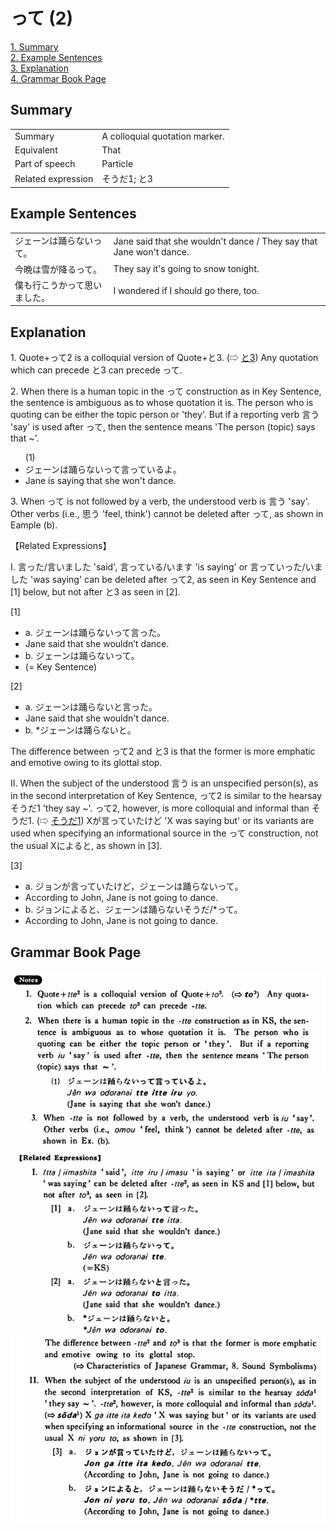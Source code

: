 # って (2)

[1. Summary](#summary)<br>
[2. Example Sentences](#example-sentences)<br>
[3. Explanation](#explanation)<br>
[4. Grammar Book Page](#grammar-book-page)<br>


## Summary

<table><tr>   <td>Summary</td>   <td>A colloquial quotation marker.</td></tr><tr>   <td>Equivalent</td>   <td>That</td></tr><tr>   <td>Part of speech</td>   <td>Particle</td></tr><tr>   <td>Related expression</td>   <td>そうだ1; と3</td></tr></table>

## Example Sentences

<table><tr>   <td>ジェーンは踊らないって。</td>   <td>Jane said that she wouldn't dance / They say that Jane won't dance.</td></tr><tr>   <td>今晩は雪が降るって。</td>   <td>They say it's going to snow tonight.</td></tr><tr>   <td>僕も行こうかって思いました。</td>   <td>I wondered if I should go there, too.</td></tr></table>

## Explanation

<p>1. Quote+<span class="cloze">って</span>2 is a colloquial version of Quote+と3. (⇨ <a href="#㊦ と (3)">と3</a>) Any quotation which can precede と3 can precede <span class="cloze">って</span>.</p>  <p>2. When there is a human topic in the <span class="cloze">って</span> construction as in Key Sentence, the sentence is ambiguous as to whose quotation it is. The person who is quoting can be either the topic person or 'they'. But if a reporting verb 言う 'say' is used after <span class="cloze">って</span>, then the sentence means 'The person (topic) says that ~'.</p>  <ul>(1) <li>ジェーンは踊らない<span class="cloze">って</span>言っているよ。</li> <li>Jane is saying that she won't dance.</li> </ul>  <p>3. When <span class="cloze">って</span> is not followed by a verb, the understood verb is 言う 'say'. Other verbs (i.e., 思う 'feel, think') cannot be deleted after <span class="cloze">って</span>, as shown in Eample (b).</p>  <p>【Related Expressions】</p>  <p>I. 言った/言いました 'said', 言っている/います 'is saying' or 言っていった/いました 'was saying' can be deleted after <span class="cloze">って</span>2, as seen in Key Sentence and [1] below, but not after と3 as seen in [2].</p>  <p>[1]</p>  <ul> <li>a. ジェーンは踊らない<span class="cloze">って</span>言った。</li> <li>Jane said that she wouldn’t dance.</li> <div class="divide"></div> <li>b. ジェーンは踊らない<span class="cloze">って</span>。</li> <div class="divide"></div> <li>(= Key Sentence)</li> </ul>  <p>[2]</p>  <ul> <li>a. ジェーンは踊らないと言った。</li> <li>Jane said that she wouldn't dance.</li> <div class="divide"></div> <li>b. *ジェーンは踊らないと。</li> </ul>  <p>The difference between <span class="cloze">って</span>2 and と3 is that the former is more emphatic and emotive owing to its glottal stop.</p>  <p>II. When the subject of the understood 言う is an unspecified person(s), as in the second interpretation of Key Sentence, <span class="cloze">って</span>2 is similar to the hearsay そうだ1 'they say ~'. <span class="cloze">って</span>2, however, is more colloquial and informal than そうだ1. (⇨ <a href="#㊦ そうだ (1)">そうだ1</a>) Xが言っていたけど 'X was saying but' or its variants are used when specifying an informational source in the <span class="cloze">って</span> construction, not the usual Xによると, as shown in [3].</p>  <p>[3]</p>  <ul> <li>a. ジョンが言っていたけど，ジェーンは踊らない<span class="cloze">って</span>。</li> <li>According to John, Jane is not going to dance.</li> <div class="divide"></div> <li>b. ジョンによると、ジェーンは踊らないそうだ/*<span class="cloze">って</span>。</li> <li>According to John, Jane is not going to dance.</li> </ul>

## Grammar Book Page

![](../img/Basicって2.png)

